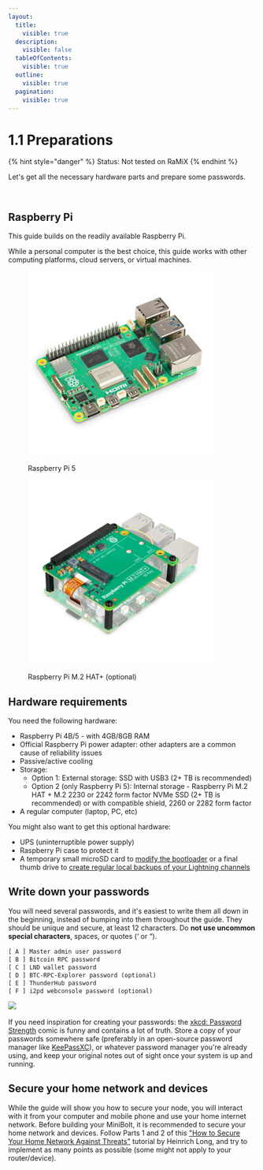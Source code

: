 ```yaml
---
layout:
  title:
    visible: true
  description:
    visible: false
  tableOfContents:
    visible: true
  outline:
    visible: true
  pagination:
    visible: true
---
```


# 1.1 Preparations

{% hint style="danger" %}
Status: Not tested on RaMiX
{% endhint %}

Let's get all the necessary hardware parts and prepare some passwords.

<figure><img src="../.gitbook/assets/Starting_MiniBolt.gif" alt=""><figcaption></figcaption></figure>

## Raspberry Pi

This guide builds on the readily available Raspberry Pi.

While a personal computer is the best choice, this guide works with other computing platforms, cloud servers, or virtual machines.

<div>

<figure><img src="../.gitbook/assets/raspberry-pi-5-model-b.jpg" alt="" width="375"><figcaption><p>Raspberry Pi 5</p></figcaption></figure>

 

<figure><img src="../.gitbook/assets/raspberry-pi-m-2-hat.jpg" alt="" width="375"><figcaption><p>Raspberry Pi M.2 HAT+ (optional)</p></figcaption></figure>

</div>

## Hardware requirements

You need the following hardware:

* Raspberry Pi 4B/5  - with 4GB/8GB RAM
* Official Raspberry Pi power adapter: other adapters are a common cause of reliability issues
* Passive/active cooling
* Storage:
  * Option 1: External storage: SSD with USB3 (2+ TB is recommended)
  * Option 2 (only Raspberry Pi 5): Internal storage - Raspberry Pi M.2 HAT + M.2 2230 or 2242 form factor NVMe SSD (2+ TB is recommended) or with compatible shield, 2260 or 2282 form factor
* A regular computer (laptop, PC, etc)

You might also want to get this optional hardware:

* UPS (uninterruptible power supply)
* Raspberry Pi case to protect it
* A temporary small microSD card to [modify the bootloader](operating-system.md#does-it-boot) or a final thumb drive to [create regular local backups of your Lightning channels](../lightning/channel-backup.md)

## Write down your passwords

You will need several passwords, and it's easiest to write them all down in the beginning, instead of bumping into them throughout the guide. They should be unique and secure, at least 12 characters. Do **not use uncommon special characters**, spaces, or quotes (‘ or “).

```
[ A ] Master admin user password
[ B ] Bitcoin RPC password
[ C ] LND wallet password
[ D ] BTC-RPC-Explorer password (optional)
[ E ] ThunderHub password
[ F ] i2pd webconsole password (optional)
```

![](../.gitbook/assets/password\_strength.png)

If you need inspiration for creating your passwords: the [xkcd: Password Strength](https://xkcd.com/936/) comic is funny and contains a lot of truth. Store a copy of your passwords somewhere safe (preferably in an open-source password manager like [KeePassXC](https://keepassxc.org/)), or whatever password manager you're already using, and keep your original notes out of sight once your system is up and running.

## Secure your home network and devices

While the guide will show you how to secure your node, you will interact with it from your computer and mobile phone and use your home internet network. Before building your MiniBolt, it is recommended to secure your home network and devices. Follow Parts 1 and 2 of this ["How to Secure Your Home Network Against Threats"](https://restoreprivacy.com/secure-home-network/) tutorial by Heinrich Long, and try to implement as many points as possible (some might not apply to your router/device).
